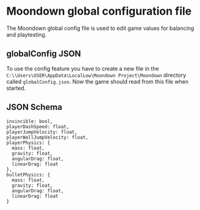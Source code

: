 # Moondown global configuration file 
The Moondown global config file is used to edit 
game values for balancing and playtesting.

## globalConfig JSON
To use the config feature you have to create a new
file in the `C:\\Users\USER\AppData\LocalLow\Moondown Project\Moondown`
directory called `globalConfig.json`. Now the game should read from this file
when started.

## JSON Schema
```
invincible: bool,
playerDashSpeed: float,
playerJumpVelocity: float,
playerWallJumpVelocity: float,
playerPhysics: {
  mass: float,
  gravity: float,
  angularDrag: float,
  linearDrag: float
},
bulletPhysics: {
  mass: float,
  gravity: float,
  angularDrag: float,
  linearDrag: float
}
```
